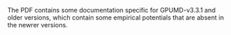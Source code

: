 The PDF contains some documentation specific for GPUMD-v3.3.1 and older versions, which contain some empirical potentials that are absent in the newrer versions. 